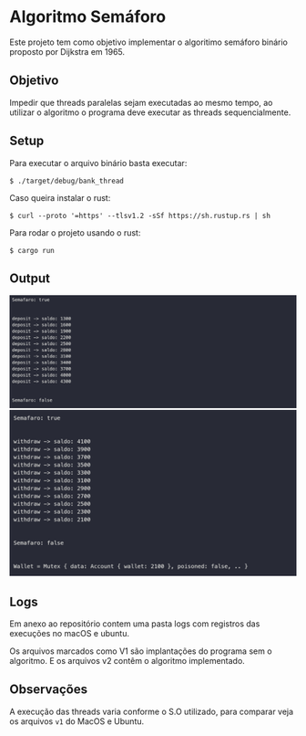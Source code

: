 # Algoritmo Semáforo

Este projeto tem como objetivo implementar o algoritimo semáforo binário proposto por Dijkstra em 1965.

## Objetivo

Impedir que threads paralelas sejam executadas ao mesmo tempo, ao utilizar o algoritmo o programa deve executar as threads sequencialmente.

## Setup

Para executar o arquivo binário basta executar:

```shell
$ ./target/debug/bank_thread
```

Caso queira instalar o rust: 
```shell
$ curl --proto '=https' --tlsv1.2 -sSf https://sh.rustup.rs | sh
```

Para rodar o projeto usando o rust:

```
$ cargo run
```

## Output

<img src="./public/thread_1.png"/>
<img src="./public/thread_2.png"/>

## Logs

Em anexo ao repositório contem uma pasta logs com registros das execuções no macOS e ubuntu.

Os arquivos marcados como V1 são implantações do programa sem o algoritmo. E os arquivos v2 contêm o algoritmo implementado.

## Observações

A execução das threads varia conforme o S.O utilizado, para comparar veja os arquivos `v1` do MacOS e Ubuntu.